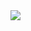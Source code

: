 
<img src="https://github.com/cheiru94/codingTest/assets/146077826/4f5fe970-71a0-4957-a48b-64e6d0e85283">

